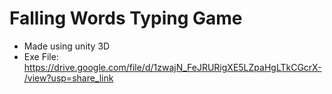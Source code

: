 # Falling Words Typing Game

- Made using unity 3D
- Exe File: https://drive.google.com/file/d/1zwajN_FeJRURigXE5LZpaHgLTkCGcrX-/view?usp=share_link

